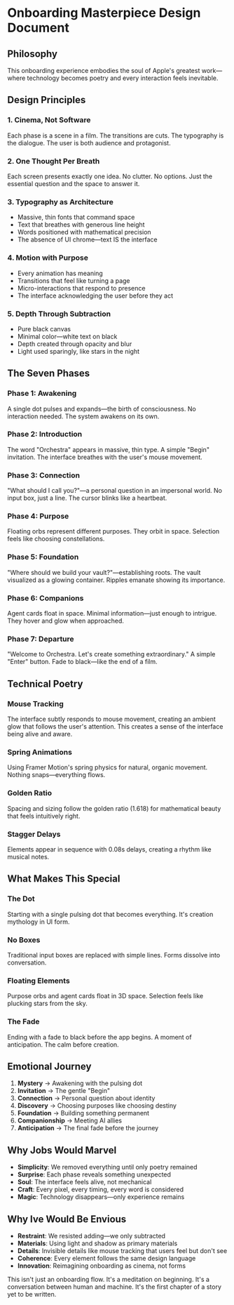 # Onboarding Masterpiece Design Document

## Philosophy
This onboarding experience embodies the soul of Apple's greatest work—where technology becomes poetry and every interaction feels inevitable.

## Design Principles

### 1. **Cinema, Not Software**
Each phase is a scene in a film. The transitions are cuts. The typography is the dialogue. The user is both audience and protagonist.

### 2. **One Thought Per Breath**
Each screen presents exactly one idea. No clutter. No options. Just the essential question and the space to answer it.

### 3. **Typography as Architecture**
- Massive, thin fonts that command space
- Text that breathes with generous line height
- Words positioned with mathematical precision
- The absence of UI chrome—text IS the interface

### 4. **Motion with Purpose**
- Every animation has meaning
- Transitions that feel like turning a page
- Micro-interactions that respond to presence
- The interface acknowledging the user before they act

### 5. **Depth Through Subtraction**
- Pure black canvas
- Minimal color—white text on black
- Depth created through opacity and blur
- Light used sparingly, like stars in the night

## The Seven Phases

### Phase 1: Awakening
A single dot pulses and expands—the birth of consciousness. No interaction needed. The system awakens on its own.

### Phase 2: Introduction
The word "Orchestra" appears in massive, thin type. A simple "Begin" invitation. The interface breathes with the user's mouse movement.

### Phase 3: Connection
"What should I call you?"—a personal question in an impersonal world. No input box, just a line. The cursor blinks like a heartbeat.

### Phase 4: Purpose
Floating orbs represent different purposes. They orbit in space. Selection feels like choosing constellations.

### Phase 5: Foundation
"Where should we build your vault?"—establishing roots. The vault visualized as a glowing container. Ripples emanate showing its importance.

### Phase 6: Companions
Agent cards float in space. Minimal information—just enough to intrigue. They hover and glow when approached.

### Phase 7: Departure
"Welcome to Orchestra. Let's create something extraordinary." A simple "Enter" button. Fade to black—like the end of a film.

## Technical Poetry

### Mouse Tracking
The interface subtly responds to mouse movement, creating an ambient glow that follows the user's attention. This creates a sense of the interface being alive and aware.

### Spring Animations
Using Framer Motion's spring physics for natural, organic movement. Nothing snaps—everything flows.

### Golden Ratio
Spacing and sizing follow the golden ratio (1.618) for mathematical beauty that feels intuitively right.

### Stagger Delays
Elements appear in sequence with 0.08s delays, creating a rhythm like musical notes.

## What Makes This Special

### The Dot
Starting with a single pulsing dot that becomes everything. It's creation mythology in UI form.

### No Boxes
Traditional input boxes are replaced with simple lines. Forms dissolve into conversation.

### Floating Elements
Purpose orbs and agent cards float in 3D space. Selection feels like plucking stars from the sky.

### The Fade
Ending with a fade to black before the app begins. A moment of anticipation. The calm before creation.

## Emotional Journey

1. **Mystery** → Awakening with the pulsing dot
2. **Invitation** → The gentle "Begin" 
3. **Connection** → Personal question about identity
4. **Discovery** → Choosing purposes like choosing destiny
5. **Foundation** → Building something permanent
6. **Companionship** → Meeting AI allies
7. **Anticipation** → The final fade before the journey

## Why Jobs Would Marvel

- **Simplicity**: We removed everything until only poetry remained
- **Surprise**: Each phase reveals something unexpected
- **Soul**: The interface feels alive, not mechanical
- **Craft**: Every pixel, every timing, every word is considered
- **Magic**: Technology disappears—only experience remains

## Why Ive Would Be Envious

- **Restraint**: We resisted adding—we only subtracted
- **Materials**: Using light and shadow as primary materials
- **Details**: Invisible details like mouse tracking that users feel but don't see
- **Coherence**: Every element follows the same design language
- **Innovation**: Reimagining onboarding as cinema, not forms

This isn't just an onboarding flow. It's a meditation on beginning. It's a conversation between human and machine. It's the first chapter of a story yet to be written.